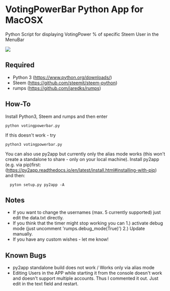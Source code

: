 # VotingPowerBar Python App for MacOSX
Python Script for displaying VotingPower % of specific Steem User in the MenuBar


![](https://github.com/therealwolf42/votingpowerbar/blob/master/example.gif)


Required
--------
* Python 3 (https://www.python.org/downloads/)
* Steem (https://github.com/steemit/steem-python)
* rumps (https://github.com/jaredks/rumps)


How-To
--------
Install Python3, Steem and rumps and then enter

    python votingpowerbar.py

If this doesn't work - try

    python3 votingpowerbar.py
    
You can also use py2app but currently only the alias mode works (this won't create a standalone to share - only on your local machine). 
Install py2app (e.g. via pip)first: (https://py2app.readthedocs.io/en/latest/install.html#installing-with-pip) and then:

      pyton setup.py py2app -A
    

Notes
--------
* If you want to change the usernames (max. 5 currently supported) just edit the data.txt directly.
* If you think that the timer might stop working you can 
1.) activate debug mode (just uncomment 'rumps.debug_mode(True)') 
2.) Update manually.
* If you have any custom wishes - let me know!


Known Bugs
--------
* py2app standalone build does not work / Works only via alias mode
* Editing Users in the APP while starting it from the console doesn't work and doesn't support multiple accounts. Thus I commented it out. Just edit in the text field and restart.
